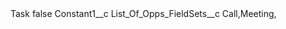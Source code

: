 <?xml version="1.0" encoding="UTF-8"?>
<CustomMetadata xmlns="http://soap.sforce.com/2006/04/metadata" xmlns:xsi="http://www.w3.org/2001/XMLSchema-instance" xmlns:xsd="http://www.w3.org/2001/XMLSchema">
    <label>Task</label>
    <protected>false</protected>
    <values>
        <field>Constant1__c</field>
        <value xsi:nil="true"/>
    </values>
    <values>
        <field>List_Of_Opps_FieldSets__c</field>
        <value xsi:type="xsd:string">Call,Meeting,</value>
    </values>
</CustomMetadata>
